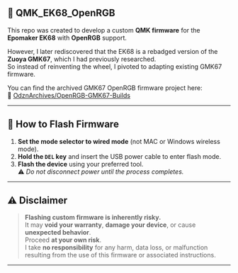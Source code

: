 ## 🧠 QMK_EK68_OpenRGB

This repo was created to develop a custom **QMK firmware** for the **Epomaker EK68** with **OpenRGB** support.

However, I later rediscovered that the EK68 is a rebadged version of the **Zuoya GMK67**, which I had previously researched.  
So instead of reinventing the wheel, I pivoted to adapting existing GMK67 firmware.

You can find the archived GMK67 OpenRGB firmware project here:  
🔗 [OdznArchives/OpenRGB-GMK67-Builds](https://github.com/OdznArchives/OpenRGB-GMK67-Builds?tab=readme-ov-file)

---

## 🔧 How to Flash Firmware

1. **Set the mode selector to wired mode** (not MAC or Windows wireless mode).
2. **Hold the `DEL` key** and insert the USB power cable to enter flash mode.
3. **Flash the device** using your preferred tool.  
   ⚠️ _Do not disconnect power until the process completes._

---

## ⚠️ Disclaimer

> **Flashing custom firmware is inherently risky.**  
> It may **void your warranty**, **damage your device**, or cause **unexpected behavior**.  
> Proceed **at your own risk**.  
> I take **no responsibility** for any harm, data loss, or malfunction resulting from the use of this firmware or associated instructions.

---

